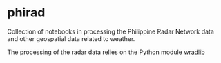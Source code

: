 # phirad

Collection of notebooks in processing the Philippine Radar Network data and other geospatial data related to weather.

The processing of the radar data relies on the Python module [wradlib](https://github.com/wradlib/wradlib)
